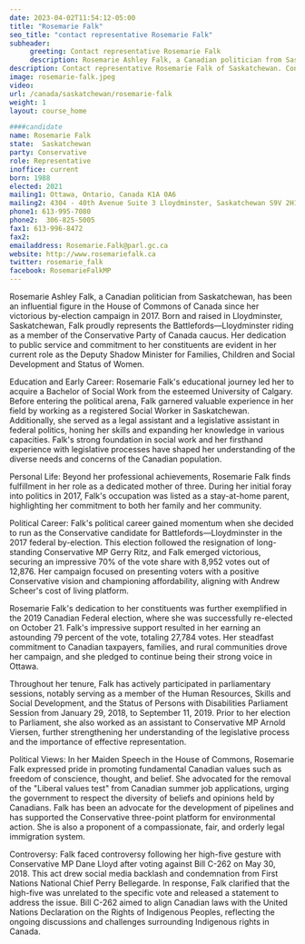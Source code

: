 ```yaml
---
date: 2023-04-02T11:54:12-05:00
title: "Rosemarie Falk"
seo_title: "contact representative Rosemarie Falk"
subheader:
     greeting: Contact representative Rosemarie Falk
     description: Rosemarie Ashley Falk, a Canadian politician from Saskatchewan, has been an influential figure in the House of Commons of Canada since her victorious by-election campaign in 2017. Born and raised in Lloydminster, Saskatchewan, Falk proudly represents the Battlefords—Lloydminster riding as a member of the Conservative Party of Canada caucus.
description: Contact representative Rosemarie Falk of Saskatchewan. Contact information for Rosemarie Falk includes email address, phone number, and mailing address.
image: rosemarie-falk.jpeg
video:
url: /canada/saskatchewan/rosemarie-falk
weight: 1
layout: course_home

####candidate
name: Rosemarie Falk
state:	Saskatchewan
party: Conservative
role: Representative
inoffice: current
born: 1988
elected: 2021
mailing1: Ottawa, Ontario, Canada K1A 0A6
mailing2: 4304 - 40th Avenue Suite 3 Lloydminster, Saskatchewan S9V 2H1
phone1: 613-995-7080
phone2:  306-825-5005
fax1: 613-996-8472
fax2:
emailaddress: Rosemarie.Falk@parl.gc.ca
website: http://www.rosemariefalk.ca
twitter: rosemarie_falk
facebook: RosemarieFalkMP
---
```


Rosemarie Ashley Falk, a Canadian politician from Saskatchewan, has been an influential figure in the House of Commons of Canada since her victorious by-election campaign in 2017. Born and raised in Lloydminster, Saskatchewan, Falk proudly represents the Battlefords—Lloydminster riding as a member of the Conservative Party of Canada caucus. Her dedication to public service and commitment to her constituents are evident in her current role as the Deputy Shadow Minister for Families, Children and Social Development and Status of Women.

Education and Early Career:
Rosemarie Falk's educational journey led her to acquire a Bachelor of Social Work from the esteemed University of Calgary. Before entering the political arena, Falk garnered valuable experience in her field by working as a registered Social Worker in Saskatchewan. Additionally, she served as a legal assistant and a legislative assistant in federal politics, honing her skills and expanding her knowledge in various capacities. Falk's strong foundation in social work and her firsthand experience with legislative processes have shaped her understanding of the diverse needs and concerns of the Canadian population.

Personal Life:
Beyond her professional achievements, Rosemarie Falk finds fulfillment in her role as a dedicated mother of three. During her initial foray into politics in 2017, Falk's occupation was listed as a stay-at-home parent, highlighting her commitment to both her family and her community.

Political Career:
Falk's political career gained momentum when she decided to run as the Conservative candidate for Battlefords—Lloydminster in the 2017 federal by-election. This election followed the resignation of long-standing Conservative MP Gerry Ritz, and Falk emerged victorious, securing an impressive 70% of the vote share with 8,952 votes out of 12,876. Her campaign focused on presenting voters with a positive Conservative vision and championing affordability, aligning with Andrew Scheer's cost of living platform.

Rosemarie Falk's dedication to her constituents was further exemplified in the 2019 Canadian Federal election, where she was successfully re-elected on October 21. Falk's impressive support resulted in her earning an astounding 79 percent of the vote, totaling 27,784 votes. Her steadfast commitment to Canadian taxpayers, families, and rural communities drove her campaign, and she pledged to continue being their strong voice in Ottawa.

Throughout her tenure, Falk has actively participated in parliamentary sessions, notably serving as a member of the Human Resources, Skills and Social Development, and the Status of Persons with Disabilities Parliament Session from January 29, 2018, to September 11, 2019. Prior to her election to Parliament, she also worked as an assistant to Conservative MP Arnold Viersen, further strengthening her understanding of the legislative process and the importance of effective representation.

Political Views:
In her Maiden Speech in the House of Commons, Rosemarie Falk expressed pride in promoting fundamental Canadian values such as freedom of conscience, thought, and belief. She advocated for the removal of the "Liberal values test" from Canadian summer job applications, urging the government to respect the diversity of beliefs and opinions held by Canadians. Falk has been an advocate for the development of pipelines and has supported the Conservative three-point platform for environmental action. She is also a proponent of a compassionate, fair, and orderly legal immigration system.

Controversy:
Falk faced controversy following her high-five gesture with Conservative MP Dane Lloyd after voting against Bill C-262 on May 30, 2018. This act drew social media backlash and condemnation from First Nations National Chief Perry Bellegarde. In response, Falk clarified that the high-five was unrelated to the specific vote and released a statement to address the issue. Bill C-262 aimed to align Canadian laws with the United Nations Declaration on the Rights of Indigenous Peoples, reflecting the ongoing discussions and challenges surrounding Indigenous rights in Canada.
